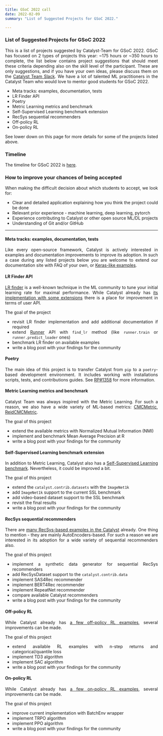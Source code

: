 ```yaml
---
title: GSoC 2022 call
date: 2022-02-09
summary: "List of Suggested Projects for GSoC 2022."

---
```


<!-- https://stackoverflow.com/a/63790068 -->
<style>body {text-align: justify}</style>


### List of Suggested Projects for GSoC 2022

This is a list of projects suggested by Catalyst-Team for GSoC 2022. 
GSoC has focused on 2 types of projects this year: ~175 hours or ~350 hours to complete, the list below contains project suggestions that should meet these criteria depending also on the skill level of the participant. 
These are only suggestions, and if you have your own ideas, please discuss them on the [Catalyst Team Slack](https://join.slack.com/t/catalyst-team-devs/shared_invite/zt-d9miirnn-z86oKDzFMKlMG4fgFdZafw). 
We have a lot of talented ML practitioners in the Catalyst Team who would love to mentor good students for GSoC 2022.

- Meta tracks: examples, documentation, tests
- LR Finder API
- Poetry
- Metric Learning metrics and benchmark
- Self-Supervised Learning benchmark extension
- RecSys sequential recommenders
- Off-policy RL
- On-policy RL


See lower down on this page for more details for some of the projects listed above.


### Timeline
The timeline for GSoC 2022 is [here](https://developers.google.com/open-source/gsoc/timeline).


### How to improve your chances of being accepted
When making the difficult decision about which students to accept, we look for:

- Clear and detailed application explaining how you think the project could be done
- Relevant prior experience - machine learning, deep learning, pytorch
- Experience contributing to Catalyst or other open source ML/DL projects
- Understanding of Git and/or GitHub

----

#### Meta tracks: examples, documentation, tests

Like every open-source framework, Catalyst is actively interested in examples and documentation improvements to improve its adoption. In such a case during any listed projects below you are welcome to extend our documentation site with FAQ of your own, or [Keras-like examples](https://keras.io/examples/).


#### LR Finder API

[LR finder](https://blog.dataiku.com/the-learning-rate-finder-technique-how-reliable-is-it) is a well-known technique in the ML community to tune your initial learning rate for maximal performance. 
While Catalyst already has [its implementation with some extensions](https://github.com/catalyst-team/catalyst/blob/master/catalyst/callbacks/scheduler.py#L262) there is a place for improvement in terms of user API.

The goal of the project
- revisit LR finder implementation and add additional documentation if required
- extend [Runner](https://catalyst-team.github.io/catalyst/api/runners.html#runner) API with `find_lr` method (like `runner.train` or `runner.predict_loader` ones)
- benchmark LR finder on available examples
- write a blog post with your findings for the community


#### Poetry

The main idea of this project is to transfer Catalyst from `pip` to a `poetry`-based development environment. It includes working with installations scripts, tests, and contributions guides.
See [RP#1358](https://github.com/catalyst-team/catalyst/pull/1358) for more information.


#### Metric Learning metrics and benchmark

Catalyst Team was always inspired with the Metric Learning. For such a reason, we also have a wide variety of ML-based metrics: [CMCMetric](https://catalyst-team.github.io/catalyst/api/metrics.html#cmcmetric), [ReidCMCMetric](https://catalyst-team.github.io/catalyst/api/metrics.html#reidcmcmetric).

The goal of this project
- extend the available metrics with Normalized Mutual Information (NMI)
- implement and benchmark Mean Average Precision at R
- write a blog post with your findings for the community


#### Self-Supervised Learning benchmark extension

In addition to Metric Learning, Catalyst also has a [Self-Supervised Learning benchmark](https://github.com/catalyst-team/catalyst/tree/master/examples/self_supervised). Nevertheless, it could be improved a bit.


The goal of this project
- extend the `catalyst.contrib.datasets` with the `ImageNet1k`
- add `ImageNet1k` support to the current SSL benchmark
- add video-based dataset support to the SSL benchmark
- revisit the final results
- write a blog post with your findings for the community


#### RecSys sequential recommenders

There are [many RecSys-based examples in the Catalyst](https://github.com/catalyst-team/catalyst/tree/master/examples/recsys) already. One thing to mention - they are mainly AutoEncoders-based. For such a reason we are interested in its adoption for a wide variety of sequential recommenders also.

The goal of this project
- implement a synthetic data generator for sequential RecSys recommenders
- add RecSysDataset support to the `catalyst.contrib.data`
- implement SAS4Rec recommender
- implement BERT4Rec recommender
- implement RepeatNet recommender
- compare available Catalyst recommenders
- write a blog post with your findings for the community


#### Off-policy RL

While Catalyst already has [a few off-policy RL examples](https://github.com/catalyst-team/catalyst/tree/master/examples/reinforcement_learning), several improvements can be made.

The goal of this project
- extend available RL examples with n-step returns and categorical/quantile loss
- implement TD3 algorithm
- implement SAC algorithm
- write a blog post with your findings for the community


#### On-policy RL

While Catalyst already has [a few on-policy RL examples](https://github.com/catalyst-team/catalyst/tree/master/examples/reinforcement_learning), several improvements can be made.

The goal of this project
- improve current implementation with BatchEnv wrapper
- implement TRPO algorithm
- implement PPO algorithm
- write a blog post with your findings for the community
